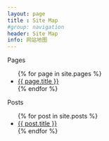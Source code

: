 ```yaml
---
layout: page
title : Site Map
#group: navigation
header: Site Map
info: 网站地图
---
```

<p class="map-pages-title">Pages</p>
<ul class="map-pages">
    {% for page in site.pages %}
    <li><a href="{{site.production_url}}{{ page.url }}">{{ page.title }}</a></li>
    {% endfor %}
</ul>
<p class="map-posts-title">Posts</p>
<ul class="map-posts">
      {% for post in site.posts %}
      <li><a href="{{site.production_url}}{{ post.url }}">{{ post.title }}</a></li>
      {% endfor %}
</ul>

